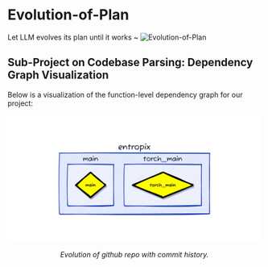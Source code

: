 # Evolution-of-Plan

Let LLM evolves its plan until it works ~
![Evolution-of-Plan](https://github.com/user-attachments/assets/af98faeb-66d6-4278-af86-67d668d1954e)


## Sub-Project on Codebase Parsing: Dependency Graph Visualization

Below is a visualization of the function-level dependency graph for our project:

<div align="center">
  <img src="eoh/entropix_repo_evolution.gif" width="800" alt="RepoViz">
  <p><em>Evolution of github repo with commit history.</em></p>
</div>

